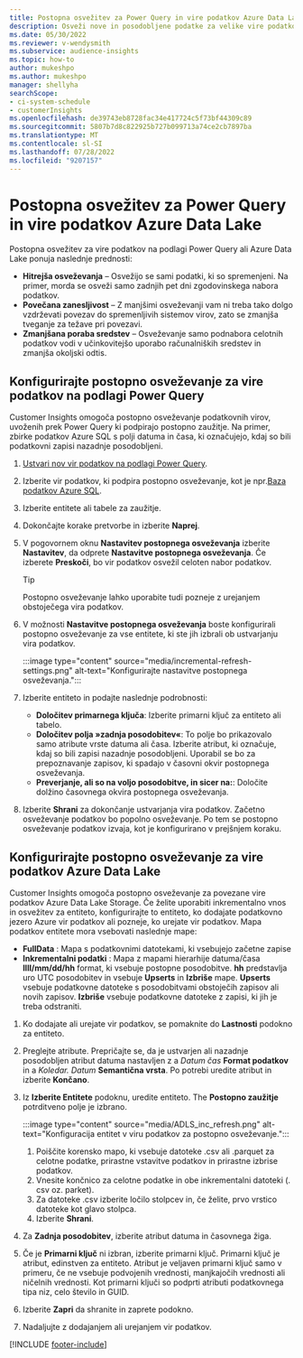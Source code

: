 ```yaml
---
title: Postopna osvežitev za Power Query in vire podatkov Azure Data Lake
description: Osveži nove in posodobljene podatke za velike vire podatkov na podlagi Power Query ali viri podatkov Azure data lake.
ms.date: 05/30/2022
ms.reviewer: v-wendysmith
ms.subservice: audience-insights
ms.topic: how-to
author: mukeshpo
ms.author: mukeshpo
manager: shellyha
searchScope:
- ci-system-schedule
- customerInsights
ms.openlocfilehash: de39743eb8728fac34e417724c5f73bf44309c89
ms.sourcegitcommit: 5807b7d8c822925b727b099713a74ce2cb7897ba
ms.translationtype: MT
ms.contentlocale: sl-SI
ms.lasthandoff: 07/28/2022
ms.locfileid: "9207157"
---
```

# <a name="incremental-refresh-for-power-query-and-azure-data-lake-data-sources"></a>Postopna osvežitev za Power Query in vire podatkov Azure Data Lake

Postopna osvežitev za vire podatkov na podlagi Power Query ali Azure Data Lake ponuja naslednje prednosti:

- **Hitrejša osveževanja** – Osvežijo se sami podatki, ki so spremenjeni. Na primer, morda se osveži samo zadnjih pet dni zgodovinskega nabora podatkov.
- **Povečana zanesljivost** – Z manjšimi osveževanji vam ni treba tako dolgo vzdrževati povezav do spremenljivih sistemov virov, zato se zmanjša tveganje za težave pri povezavi.
- **Zmanjšana poraba sredstev** – Osveževanje samo podnabora celotnih podatkov vodi v učinkovitejšo uporabo računalniških sredstev in zmanjša okoljski odtis.

## <a name="configure-incremental-refresh-for-data-sources-based-on-power-query"></a>Konfigurirajte postopno osveževanje za vire podatkov na podlagi Power Query

Customer Insights omogoča postopno osveževanje podatkovnih virov, uvoženih prek Power Query ki podpirajo postopno zaužitje. Na primer, zbirke podatkov Azure SQL s polji datuma in časa, ki označujejo, kdaj so bili podatkovni zapisi nazadnje posodobljeni.

1. [Ustvari nov vir podatkov na podlagi Power Query](connect-power-query.md).

1. Izberite vir podatkov, ki podpira postopno osveževanje, kot je npr.[Baza podatkov Azure SQL](/power-query/connectors/azuresqldatabase).

1. Izberite entitete ali tabele za zaužitje.

1. Dokončajte korake pretvorbe in izberite **Naprej**.

1. V pogovornem oknu **Nastavitev postopnega osveževanja** izberite **Nastavitev**, da odprete **Nastavitve postopnega osveževanja**. Če izberete **Preskoči**, bo vir podatkov osvežil celoten nabor podatkov.
   > [!TIP]
   > Postopno osveževanje lahko uporabite tudi pozneje z urejanjem obstoječega vira podatkov.

1. V možnosti **Nastavitve postopnega osveževanja** boste konfigurirali postopno osveževanje za vse entitete, ki ste jih izbrali ob ustvarjanju vira podatkov.

   :::image type="content" source="media/incremental-refresh-settings.png" alt-text="Konfigurirajte nastavitve postopnega osveževanja.":::

1. Izberite entiteto in podajte naslednje podrobnosti:

   - **Določitev primarnega ključa**: Izberite primarni ključ za entiteto ali tabelo.
   - **Določitev polja »zadnja posodobitev«**: To polje bo prikazovalo samo atribute vrste datuma ali časa. Izberite atribut, ki označuje, kdaj so bili zapisi nazadnje posodobljeni. Uporabil se bo za prepoznavanje zapisov, ki spadajo v časovni okvir postopnega osveževanja.
   - **Preverjanje, ali so na voljo posodobitve, in sicer na:**: Določite dolžino časovnega okvira postopnega osveževanja.

1. Izberite **Shrani** za dokončanje ustvarjanja vira podatkov. Začetno osveževanje podatkov bo popolno osveževanje. Po tem se postopno osveževanje podatkov izvaja, kot je konfigurirano v prejšnjem koraku.

## <a name="configure-incremental-refresh-for-azure-data-lake-data-sources"></a>Konfigurirajte postopno osveževanje za vire podatkov Azure Data Lake

Customer Insights omogoča postopno osveževanje za povezane vire podatkov Azure Data Lake Storage. Če želite uporabiti inkrementalno vnos in osvežitev za entiteto, konfigurirajte to entiteto, ko dodajate podatkovno jezero Azure vir podatkov ali pozneje, ko urejate vir podatkov. Mapa podatkov entitete mora vsebovati naslednje mape:

- **FullData** : Mapa s podatkovnimi datotekami, ki vsebujejo začetne zapise
- **Inkrementalni podatki** : Mapa z mapami hierarhije datuma/časa **llll/mm/dd/hh** format, ki vsebuje postopne posodobitve. **hh** predstavlja uro UTC posodobitev in vsebuje **Upserts** in **Izbriše** mape. **Upserts** vsebuje podatkovne datoteke s posodobitvami obstoječih zapisov ali novih zapisov. **Izbriše** vsebuje podatkovne datoteke z zapisi, ki jih je treba odstraniti.

1. Ko dodajate ali urejate vir podatkov, se pomaknite do **Lastnosti** podokno za entiteto.

1. Preglejte atribute. Prepričajte se, da je ustvarjen ali nazadnje posodobljen atribut datuma nastavljen z a *Datum čas* **Format podatkov** in a *Koledar. Datum* **Semantična vrsta**. Po potrebi uredite atribut in izberite **Končano**.

1. Iz **Izberite Entitete** podoknu, uredite entiteto. The **Postopno zaužitje** potrditveno polje je izbrano.

   :::image type="content" source="media/ADLS_inc_refresh.png" alt-text="Konfiguracija entitet v viru podatkov za postopno osveževanje.":::

   1. Poiščite korensko mapo, ki vsebuje datoteke .csv ali .parquet za celotne podatke, prirastne vstavitve podatkov in prirastne izbrise podatkov.
   1. Vnesite končnico za celotne podatke in obe inkrementalni datoteki (\. csv oz\. parket).
   1. Za datoteke .csv izberite ločilo stolpcev in, če želite, prvo vrstico datoteke kot glavo stolpca.
   1. Izberite **Shrani**.

1. Za **Zadnja posodobitev**, izberite atribut datuma in časovnega žiga.

1. Če je **Primarni ključ** ni izbran, izberite primarni ključ. Primarni ključ je atribut, edinstven za entiteto. Atribut je veljaven primarni ključ samo v primeru, če ne vsebuje podvojenih vrednosti, manjkajočih vrednosti ali ničelnih vrednosti. Kot primarni ključi so podprti atributi podatkovnega tipa niz, celo število in GUID.

1. Izberite **Zapri** da shranite in zaprete podokno.

1. Nadaljujte z dodajanjem ali urejanjem vir podatkov.

[!INCLUDE [footer-include](includes/footer-banner.md)]
